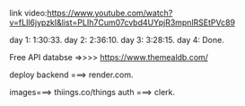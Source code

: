 link video:https://www.youtube.com/watch?v=fLIl6jypzkI&list=PLIh7Cum07cvbd4UYpjR3mpnlRSEtPVc89

day 1: 1:30:33.
day 2: 2:36:10.
day 3: 3:28:15.
day 4: Done.





Free API databse =>>>>  https://www.themealdb.com/

deploy backend ===> render.com.

images===> thiings.co/things
auth ===> clerk.
